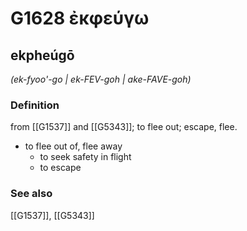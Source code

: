 # G1628 ἐκφεύγω

## ekpheúgō

_(ek-fyoo'-go | ek-FEV-goh | ake-FAVE-goh)_

### Definition

from [[G1537]] and [[G5343]]; to flee out; escape, flee.

- to flee out of, flee away
  - to seek safety in flight
  - to escape

### See also

[[G1537]], [[G5343]]

